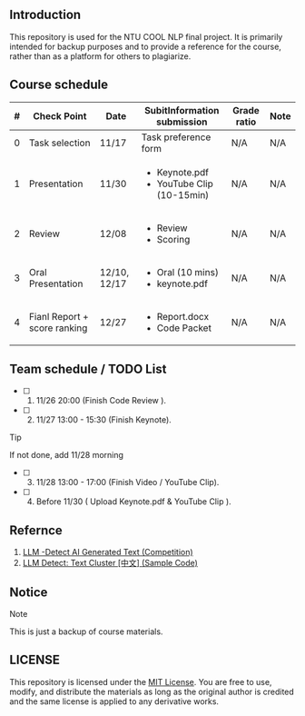 ## Introduction

This repository is used for the NTU COOL NLP final project. It is primarily intended for backup purposes and to provide a reference for the course, rather than as a platform for others to plagiarize.

## Course schedule

| # | Check Point | Date | SubitInformation submission | Grade ratio | Note |
| - | ----------- | ---- | --------------------------- | ----------- | ---- |
| 0 | Task selection | 11/17 | Task preference form | N/A | N/A |
| 1 | Presentation | 11/30 | <ul><li>Keynote.pdf</li><li>YouTube Clip (10-15min)</li></ul> | N/A | N/A |
| 2 | Review | 12/08 | <ul><li>Review </li><li>Scoring </li></ul> | N/A | N/A |
| 3 | Oral Presentation | 12/10, 12/17 | <ul><li>Oral (10 mins)</li><li>keynote.pdf </li></ul> | N/A | N/A |
| 4 |  Fianl Report + score ranking | 12/27 | <ul><li> Report.docx </li><li>Code Packet </li></ul> | N/A | N/A |


## Team schedule / TODO List

- [ ] 1. 11/26 20:00 (Finish Code Review ).
- [ ] 2. 11/27 13:00 - 15:30 (Finish Keynote).
> [!TIP]
> If not done, add 11/28 morning
- [ ] 3. 11/28 13:00 - 17:00 (Finish Video / YouTube Clip).
- [ ] 4. Before 11/30 ( Upload Keynote.pdf & YouTube Clip ).

## Refernce

1. [LLM -Detect AI Generated Text (Competition)](https://www.kaggle.com/competitions/llm-detect-ai-generated-text/data)
2. [LLM Detect: Text Cluster [中文] (Sample Code)](https://www.kaggle.com/code/finlay/llm-detect-text-cluster)

## Notice

> [!NOTE]
> This is just a backup of course materials.

## LICENSE

This repository is licensed under the [MIT License](LICENSE). You are free to use, modify, and distribute the materials as long as the original author is credited and the same license is applied to any derivative works.
